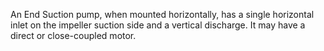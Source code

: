 An End Suction pump, when mounted horizontally, has a single horizontal inlet on the impeller suction side and a vertical discharge. It may have a direct or close-coupled motor.